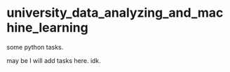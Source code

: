 # university_data_analyzing_and_machine_learning
some python tasks.

may be I will add tasks here. idk.

